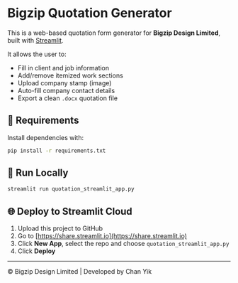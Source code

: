 # Bigzip Quotation Generator

This is a web-based quotation form generator for **Bigzip Design Limited**, built with [Streamlit](https://streamlit.io).

It allows the user to:
- Fill in client and job information
- Add/remove itemized work sections
- Upload company stamp (image)
- Auto-fill company contact details
- Export a clean `.docx` quotation file

## 🔧 Requirements

Install dependencies with:

```bash
pip install -r requirements.txt
```

## 🚀 Run Locally

```bash
streamlit run quotation_streamlit_app.py
```

## 🌐 Deploy to Streamlit Cloud

1. Upload this project to GitHub
2. Go to [https://share.streamlit.io](https://share.streamlit.io)
3. Click **New App**, select the repo and choose `quotation_streamlit_app.py`
4. Click **Deploy**

---

© Bigzip Design Limited | Developed by Chan Yik

